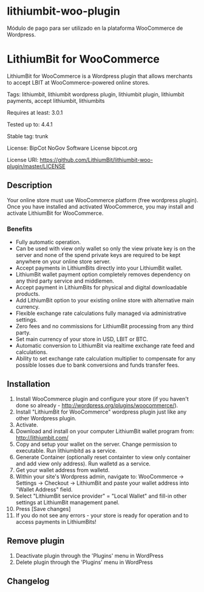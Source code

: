 # lithiumbit-woo-plugin
Módulo de pago para ser utilizado en la plataforma WooCommerce de Wordpress.

# LithiumBit for WooCommerce

LithiumBit for WooCommerce is a Wordpress plugin that allows merchants to accept LBIT at WooCommerce-powered online stores.

Tags: lithiumbit, lithiumbit wordpress plugin, lithiumbit plugin, lithiumbit payments, accept lithiumbit, lithiumbits

Requires at least: 3.0.1

Tested up to: 4.4.1

Stable tag: trunk

License: BipCot NoGov Software License bipcot.org

License URI: https://github.com/LithiumBit/lithiumbit-woo-plugin/master/LICENSE

## Description

Your online store must use WooCommerce platform (free wordpress plugin).
Once you have installed and activated WooCommerce, you may install and activate LithiumBit for WooCommerce.

### Benefits

* Fully automatic operation.
* Can be used with view only wallet so only the view private key is on the server and none of the spend private keys are required to be kept anywhere on your online store server.
* Accept payments in LithiumBits directly into your LithiumBit wallet.
* LithiumBit wallet payment option completely removes dependency on any third party service and middlemen.
* Accept payment in LithiumBits for physical and digital downloadable products.
* Add LithiumBit option to your existing online store with alternative main currency.
* Flexible exchange rate calculations fully managed via administrative settings.
* Zero fees and no commissions for LithiumBit processing from any third party.
* Set main currency of your store in USD, LBIT or BTC.
* Automatic conversion to LithiumBit via realtime exchange rate feed and calculations.
* Ability to set exchange rate calculation multiplier to compensate for any possible losses due to bank conversions and funds transfer fees.


## Installation


1.  Install WooCommerce plugin and configure your store (if you haven't done so already - http://wordpress.org/plugins/woocommerce/).
2.  Install "LithiumBit for WooCommerce" wordpress plugin just like any other Wordpress plugin.
3.  Activate.
4.  Download and install on your computer LithiumBit wallet program from: http://lithiumbit.com/
5.  Copy and setup your wallet on the server. Change permission to executable. Run lithiumbitd as a service.
6.  Generate Container (optionally reset containter to view only container and add view only address). Run walletd as a service.
7.  Get your wallet address from walletd.
8.  Within your site's Wordpress admin, navigate to:
	    WooCommerce -> Settings -> Checkout -> LithiumBit
	    and paste your wallet address into "Wallet Address" field.
9.  Select "LithiumBit service provider" = "Local Wallet" and fill-in other settings at LithiumBit management panel.
10. Press [Save changes]
11. If you do not see any errors - your store is ready for operation and to access payments in LithiumBits!


## Remove plugin

1. Deactivate plugin through the 'Plugins' menu in WordPress
2. Delete plugin through the 'Plugins' menu in WordPress


## Changelog

